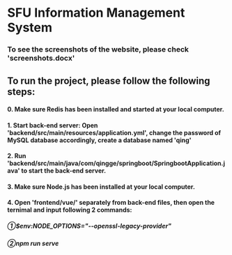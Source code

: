 # SFU Information Management System

 
### To see the screenshots of the website, please check 'screenshots.docx'  

## To run the project, please follow the following steps:  
#### 0. Make sure Redis has been installed and started at your local computer.  
#### 1. Start back-end server: Open 'backend/src/main/resources/application.yml', change the password of MySQL database accordingly, create a database named 'qing'  
#### 2. Run 'backend/src/main/java/com/qingge/springboot/SpringbootApplication.java' to start the back-end server.
#### 3. Make sure Node.js has been installed at your local computer.  
#### 4. Open 'frontend/vue/' separately from back-end files, then open the ternimal and input following 2 commands:
#####    ①$env:NODE_OPTIONS="--openssl-legacy-provider"
#####    ②npm run serve


